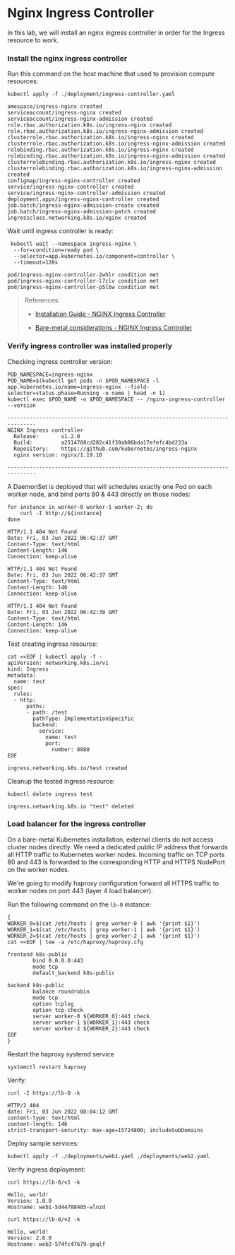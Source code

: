 # Nginx Ingress Controller

In this lab, we will install an nginx ingress controller in order for the Ingress resource to work.

### Install the nginx ingress controller

Run this command on the host machine that used to provision compute resources:

```shell
kubectl apply -f ./deployment/ingress-controller.yaml
```

```
amespace/ingress-nginx created
serviceaccount/ingress-nginx created
serviceaccount/ingress-nginx-admission created
role.rbac.authorization.k8s.io/ingress-nginx created
role.rbac.authorization.k8s.io/ingress-nginx-admission created
clusterrole.rbac.authorization.k8s.io/ingress-nginx created
clusterrole.rbac.authorization.k8s.io/ingress-nginx-admission created
rolebinding.rbac.authorization.k8s.io/ingress-nginx created
rolebinding.rbac.authorization.k8s.io/ingress-nginx-admission created
clusterrolebinding.rbac.authorization.k8s.io/ingress-nginx created
clusterrolebinding.rbac.authorization.k8s.io/ingress-nginx-admission created
configmap/ingress-nginx-controller created
service/ingress-nginx-controller created
service/ingress-nginx-controller-admission created
deployment.apps/ingress-nginx-controller created
job.batch/ingress-nginx-admission-create created
job.batch/ingress-nginx-admission-patch created
ingressclass.networking.k8s.io/nginx created
```

Wait until ingress controller is ready:

```shell
 kubectl wait --namespace ingress-nginx \
  --for=condition=ready pod \
  --selector=app.kubernetes.io/component=controller \
  --timeout=120s
```

```
pod/ingress-nginx-controller-2whlr condition met
pod/ingress-nginx-controller-l7clv condition met
pod/ingress-nginx-controller-p5lbw condition met
```

> References:
> 
> - [Installation Guide - NGINX Ingress Controller](https://kubernetes.github.io/ingress-nginx/deploy/#bare-metal-clusters)
> 
> - [Bare-metal considerations - NGINX Ingress Controller](https://kubernetes.github.io/ingress-nginx/deploy/baremetal/#using-a-self-provisioned-edge)

### Verify ingress controller was installed properly

Checking ingress controller version:

```shell
POD_NAMESPACE=ingress-nginx
POD_NAME=$(kubectl get pods -n $POD_NAMESPACE -l app.kubernetes.io/name=ingress-nginx --field-selector=status.phase=Running -o name | head -n 1)
kubectl exec $POD_NAME -n $POD_NAMESPACE -- /nginx-ingress-controller --version
```

```
-------------------------------------------------------------------------------
NGINX Ingress controller
  Release:       v1.2.0
  Build:         a2514768cd282c41f39ab06bda17efefc4bd233a
  Repository:    https://github.com/kubernetes/ingress-nginx
  nginx version: nginx/1.19.10

-------------------------------------------------------------------------------
```

A DaemonSet is deployed that will schedules exactly one Pod on each worker node, and bind ports 80 & 443 directly on those nodes:

```shell
for instance in worker-0 worker-1 worker-2; do
    curl -I http://${instance}
done
```

```
HTTP/1.1 404 Not Found
Date: Fri, 03 Jun 2022 06:42:37 GMT
Content-Type: text/html
Content-Length: 146
Connection: keep-alive

HTTP/1.1 404 Not Found
Date: Fri, 03 Jun 2022 06:42:37 GMT
Content-Type: text/html
Content-Length: 146
Connection: keep-alive

HTTP/1.1 404 Not Found
Date: Fri, 03 Jun 2022 06:42:38 GMT
Content-Type: text/html
Content-Length: 146
Connection: keep-alive
```

Test creating ingress resource:

```shell
cat <<EOF | kubectl apply -f -
apiVersion: networking.k8s.io/v1
kind: Ingress
metadata:
  name: test
spec:
  rules:
  - http:
      paths:
      - path: /test
        pathType: ImplementationSpecific
        backend:
          service:
            name: test
            port:
              number: 8080
EOF
```

```shell
ingress.networking.k8s.io/test created
```

Cleanup the tested ingress resource:

```shell
kubectl delete ingress test
```

```
ingress.networking.k8s.io "test" deleted
```

### Load balancer for the ingress controller

On a bare-metal Kubernetes installation, external clients do not access cluster nodes directly. We need a dedicated public IP address that forwards all HTTP traffic to Kubernetes worker nodes. Incoming traffic on TCP ports 80 and 443 is forwarded to the corresponding HTTP and HTTPS NodePort on the worker nodes.

We're going to modify haproxy configuration forward all HTTPS traffic to worker nodes on port 443 (layer 4 load balancer).

Run the following command on the `lb-0` instance:

```shell
{
WORKER_0=$(cat /etc/hosts | grep worker-0 | awk '{print $1}')
WORKER_1=$(cat /etc/hosts | grep worker-1 | awk '{print $1}')
WORKER_2=$(cat /etc/hosts | grep worker-2 | awk '{print $1}')
cat <<EOF | tee -a /etc/haproxy/haproxy.cfg

frontend k8s-public
        bind 0.0.0.0:443
        mode tcp
        default_backend k8s-public

backend k8s-public
        balance roundrobin
        mode tcp
        option tcplog
        option tcp-check
        server worker-0 ${WORKER_0}:443 check
        server worker-1 ${WORKER_1}:443 check
        server worker-2 ${WORKER_2}:443 check
EOF
}
```

Restart the haproxy systemd service

```shell
systemctl restart haproxy
```

Verify:

```shell
curl -I https://lb-0 -k
```

```
HTTP/2 404 
date: Fri, 03 Jun 2022 08:04:12 GMT
content-type: text/html
content-length: 146
strict-transport-security: max-age=15724800; includeSubDomains
```

Deploy sample services:

```shell
kubectl apply -f ./deployments/web1.yaml ./deployments/web2.yaml
```

Verify ingress deployment:

```shell
curl https://lb-0/v1 -k
```

```
Hello, world!
Version: 1.0.0
Hostname: web1-5d44788485-wlnzd
```

```shell
curl https://lb-0/v2 -k
```

```
Hello, world!
Version: 2.0.0
Hostname: web2-574fc47679-gnqlf
```
